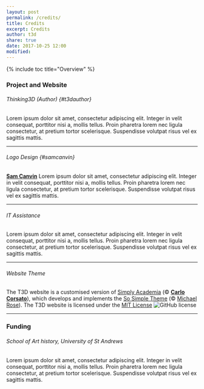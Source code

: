 ```yaml
---
layout: post
permalink: /credits/
title: Credits
excerpt: Credits
author: t3d
share: true
date: 2017-10-25 12:00
modified:
---
```



<a name="termstoc"></a>
{% include toc title="Overview" %}

### Project and Website

###### Thinking3D (Author) {#t3dauthor}
Lorem ipsum dolor sit amet, consectetur adipiscing elit. Integer in velit consequat, porttitor nisi a, mollis tellus. Proin pharetra lorem nec ligula consectetur, at pretium tortor scelerisque. Suspendisse volutpat risus vel ex sagittis mattis.

---

###### Logo Design {#samcanvin}
[**Sam Canvin**](http://www.samcanvin.com/) Lorem ipsum dolor sit amet, consectetur adipiscing elit. Integer in velit consequat, porttitor nisi a, mollis tellus. Proin pharetra lorem nec ligula consectetur, at pretium tortor scelerisque. Suspendisse volutpat risus vel ex sagittis mattis.

---
###### IT Assistance
Lorem ipsum dolor sit amet, consectetur adipiscing elit. Integer in velit consequat, porttitor nisi a, mollis tellus. Proin pharetra lorem nec ligula consectetur, at pretium tortor scelerisque. Suspendisse volutpat risus vel ex sagittis mattis.

---

###### Website Theme
The T3D website is a customised version of [Simply Academia](https://github.com/carlocorsato/simply-academia) (&copy; [**Carlo Corsato**](/team/#carlocorsato)), which develops and implements the [So Simple Theme](https://github.com/mmistakes/so-simple-theme) (&copy; [Michael Rose](https://mademistakes.com/)). The T3D website is licensed under the [MIT License](/terms/#license) ![GitHub license](https://img.shields.io/badge/license-MIT-lightgrey.svg)

---

### Funding

###### School of Art history, University of St Andrews
Lorem ipsum dolor sit amet, consectetur adipiscing elit. Integer in velit consequat, porttitor nisi a, mollis tellus. Proin pharetra lorem nec ligula consectetur, at pretium tortor scelerisque. Suspendisse volutpat risus vel ex sagittis mattis.
